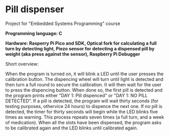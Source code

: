 # Pill dispenser
<p>Project for "Embedded Systems Programming" course</p>
<b>Programming language: C</b>
<p><b>Hardware: Rasperry Pi Pico and SDK, Optical fork for calculating a full turn by detecting light, Piezo sensor for detecting a dispensed pill by weight (aka press against the sensor), Raspberry Pi Debugger</b></p>

<p>Short overview:</p>
When the program is turned on, it will blink a LED until the user presses the calibration button. The dispencing wheel will turn until light is detected and then turn a full round to secure the calibration.
It will then wait for the user to press the dispencing button. When done so, the first pill is detected and the program prints either "DAY 1: Pill dispenced" or "DAY 1: NO PILL DETECTED". 
If a pill is detected, the program will wait thirty seconds (for testing purposes, othervice 24 hours) to dispence the next one.
If no pill is detected, the timer for thirty seconds will begin while the LED blinks five times as warning. This process repeats seven times (a full turn, and a week of medication). 
When all the slots have been dispensed, the program asks to be calibrated again and the LED blinks until calibrated again.
